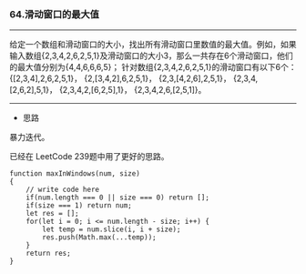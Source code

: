 ### 64.滑动窗口的最大值

---

给定一个数组和滑动窗口的大小，找出所有滑动窗口里数值的最大值。例如，如果输入数组{2,3,4,2,6,2,5,1}及滑动窗口的大小3，那么一共存在6个滑动窗口，他们的最大值分别为{4,4,6,6,6,5}； 针对数组{2,3,4,2,6,2,5,1}的滑动窗口有以下6个： {[2,3,4],2,6,2,5,1}， {2,[3,4,2],6,2,5,1}， {2,3,[4,2,6],2,5,1}， {2,3,4,[2,6,2],5,1}， {2,3,4,2,[6,2,5],1}， {2,3,4,2,6,[2,5,1]}。

---

* 思路

暴力迭代。

已经在 LeetCode 239题中用了更好的思路。

``` JS
function maxInWindows(num, size)
{
    // write code here
    if(num.length === 0 || size === 0) return [];
    if(size === 1) return num;
    let res = [];
    for(let i = 0; i <= num.length - size; i++) {
        let temp = num.slice(i, i + size);
        res.push(Math.max(...temp));
    }
    return res;
}
```
